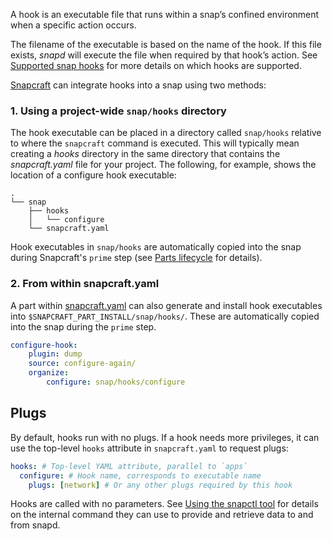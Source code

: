 A hook is an executable file that runs within a snap’s confined environment when a specific action occurs.

The filename of the executable is based on the name of the hook. If this file exists,  *snapd*  will execute the file when required by that hook’s action. See [Supported snap hooks](/t/supported-snap-hooks/3795) for more details on which hooks are supported.

[Snapcraft](/t/snapcraft-overview/8940) can integrate hooks into a snap using two methods:

### 1. Using a project-wide `snap/hooks` directory

The hook executable can be placed in a directory called `snap/hooks` relative to where the `snapcraft` command is executed. This will typically mean creating a _hooks_ directory in the same directory that contains the _snapcraft.yaml_ file for your project. The following, for example, shows the location of a configure hook executable:

```
.
└── snap
    ├── hooks
    │   └── configure
    └── snapcraft.yaml
```

Hook executables in `snap/hooks` are automatically copied into the snap during Snapcraft's `prime` step (see [Parts lifecycle](/t/parts-lifecycle/12230) for details).

### 2. From within snapcraft.yaml

A part within [snapcraft.yaml](/t/the-snapcraft-format/8337) can also generate and install hook executables into `$SNAPCRAFT_PART_INSTALL/snap/hooks/`. These are automatically copied into the snap during the `prime` step.
    
```yaml
configure-hook:
    plugin: dump
    source: configure-again/
    organize:
        configure: snap/hooks/configure
```

## Plugs

By default, hooks run with no plugs. If a hook needs more privileges, it can use the top-level `hooks` attribute in `snapcraft.yaml` to request plugs:


```yaml
hooks: # Top-level YAML attribute, parallel to `apps`
  configure: # Hook name, corresponds to executable name
    plugs: [network] # Or any other plugs required by this hook
```

Hooks are called with no parameters. See [Using the snapctl tool](/t/using-the-snapctl-tool/15002) for details on the internal command they can use to provide and retrieve data to and from snapd.